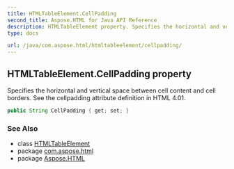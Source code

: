 ```yaml
---
title: HTMLTableElement.CellPadding
second_title: Aspose.HTML for Java API Reference
description: HTMLTableElement property. Specifies the horizontal and vertical space between cell content and cell borders. See the cellpadding attribute definition in HTML 4.01
type: docs

url: /java/com.aspose.html/htmltableelement/cellpadding/
---
```

## HTMLTableElement.CellPadding property

Specifies the horizontal and vertical space between cell content and cell borders. See the cellpadding attribute definition in HTML 4.01.

```java
public String CellPadding { get; set; }
```

### See Also

* class [HTMLTableElement](../)
* package [com.aspose.html](../../../com.aspose.html/)
* package [Aspose.HTML](../../../)
